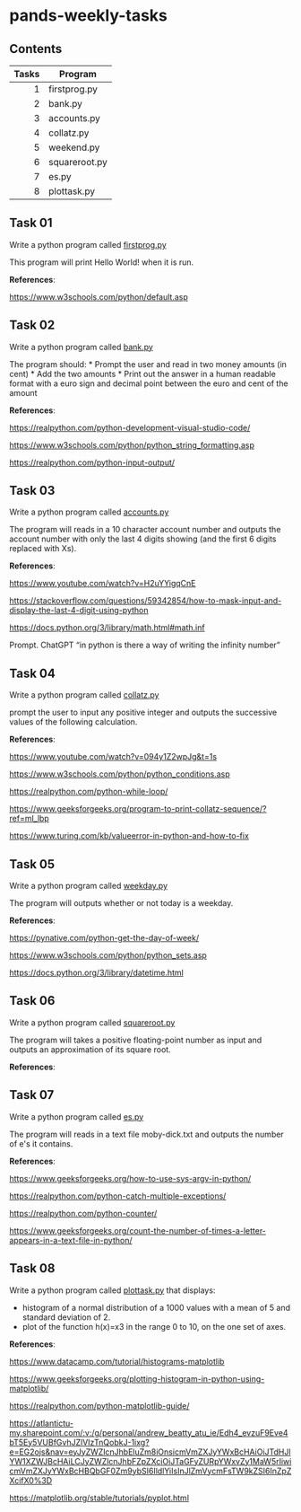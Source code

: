 # pands-weekly-tasks


## Contents

| Tasks|Program       |
|-----:|---------------|
|     1| firstprog.py |
|     2| bank.py       |
|     3| accounts.py   |
|     4| collatz.py    |
|     5| weekend.py    |
|     6| squareroot.py |
|     7| es.py         |
|     8| plottask.py   |

## Task 01

Write a python program called [firstprog.py](firstprog.py)



This program will print Hello World! when it is run.

**References**:

https://www.w3schools.com/python/default.asp

## Task 02

Write a python program called [bank.py](bank.py)

The program should:
                    * Prompt the user and read in two money amounts (in cent)
                    * Add the two amounts
                    * Print out the answer in a human readable format with a euro sign and decimal point between the euro and cent of the amount 

**References**:

https://realpython.com/python-development-visual-studio-code/

https://www.w3schools.com/python/python_string_formatting.asp


https://realpython.com/python-input-output/


## Task 03
Write a python program called [accounts.py](accounts.py)

The program will reads in a 10 character account number and outputs the account number with only the last 4 digits showing (and the first 6 digits replaced with Xs).

**References**:

https://www.youtube.com/watch?v=H2uYYigqCnE

https://stackoverflow.com/questions/59342854/how-to-mask-input-and-display-the-last-4-digit-using-python

https://docs.python.org/3/library/math.html#math.inf

Prompt. ChatGPT “in python is there a way of writing the infinity number” 


## Task 04
Write a python program called [collatz.py](collatz.py)

prompt the user to input any positive integer and outputs the successive values of the following calculation.

**References**:

https://www.youtube.com/watch?v=094y1Z2wpJg&t=1s

https://www.w3schools.com/python/python_conditions.asp

https://realpython.com/python-while-loop/

https://www.geeksforgeeks.org/program-to-print-collatz-sequence/?ref=ml_lbp

https://www.turing.com/kb/valueerror-in-python-and-how-to-fix

## Task 05
Write a python program called [weekday.py](weekday.py)

The program will outputs whether or not today is a weekday.

**References**:

https://pynative.com/python-get-the-day-of-week/

https://www.w3schools.com/python/python_sets.asp

https://docs.python.org/3/library/datetime.html

## Task 06
Write a python program called [squareroot.py](squareroot.py)

The program will takes a positive floating-point number as input and outputs an approximation of its square root.

**References**:



## Task 07
Write a python program called [es.py](es.py)

The program will reads in a text file moby-dick.txt and outputs the number of e's it contains.

**References**:

https://www.geeksforgeeks.org/how-to-use-sys-argv-in-python/

https://realpython.com/python-catch-multiple-exceptions/

https://realpython.com/python-counter/

https://www.geeksforgeeks.org/count-the-number-of-times-a-letter-appears-in-a-text-file-in-python/

## Task 08

Write a python program called [plottask.py](plottask.py)
that displays:

* histogram of a normal distribution of a 1000 values with a mean of 5 and standard deviation of 2. 
* plot of the function  h(x)=x3 in the range 0 to 10, on the one set of axes.

**References**:

https://www.datacamp.com/tutorial/histograms-matplotlib

https://www.geeksforgeeks.org/plotting-histogram-in-python-using-matplotlib/

https://realpython.com/python-matplotlib-guide/

https://atlantictu-my.sharepoint.com/:v:/g/personal/andrew_beatty_atu_ie/Edh4_evzuF9Eve4bT5Ey5VUBfGvhJZlVIzTnQobkJ-1ixg?e=EG2ojs&nav=eyJyZWZlcnJhbEluZm8iOnsicmVmZXJyYWxBcHAiOiJTdHJlYW1XZWJBcHAiLCJyZWZlcnJhbFZpZXciOiJTaGFyZURpYWxvZy1MaW5rIiwicmVmZXJyYWxBcHBQbGF0Zm9ybSI6IldlYiIsInJlZmVycmFsTW9kZSI6InZpZXcifX0%3D

https://matplotlib.org/stable/tutorials/pyplot.html
